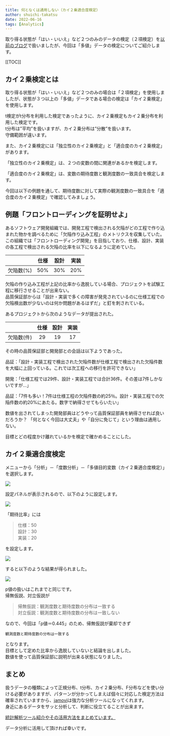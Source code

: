 ```yaml
---
title: 何となくは通用しない（カイ２乗適合度検定）
author: shuichi-takatsu
date: 2022-06-16
tags: [Analytics]
---
```


取り得る状態が「はい・いいえ」など２つのみのデータの検定（２項検定）を[以前のブログ](https://developer.mamezou-tech.com/blogs/2022/06/10/binomial-test/)で扱いましたが、今回は「多値」データの検定についてご紹介します。

[[TOC]]

## カイ２乗検定とは

取り得る状態が「はい・いいえ」など２つのみの場合は「２項検定」を使用しましたが、状態が３つ以上の「多値」データである場合の検定は「カイ２乗検定」を使用します。  

t検定がt分布を利用した検定であったように、カイ２乗検定もカイ２乗分布を利用した検定です。  
t分布は”平均”を扱いますが、カイ２乗分布は”分散”を扱います。  
守備範囲が違います。

また、カイ２乗検定には「独立性のカイ２乗検定」と「適合度のカイ２乗検定」があります。

「独立性のカイ２乗検定」は、２つの変数の間に関連があるかを検定します。

「適合度のカイ２乗検定」は、変数の期待度数と観測度数の一致具合を検定します。

今回は以下の例題を通して、期待度数に対して実際の観測度数の一致具合を「適合度のカイ２乗検定」で確認してみましょう。

## 例題「フロントローディングを証明せよ」

あるソフトウェア開発組織では、開発工程で検出される欠陥がどの工程で作り込まれた物かを調べるために「欠陥作り込み工程」のメトリクスを収集していた。  
この組織では「フロントローディング開発」を目指しており、仕様、設計、実装の各工程で検出される欠陥の比率を以下になるように定めていた。

| |仕様|設計|実装|
|:----:|:----:|:----:|:----:|
|欠陥数(%)|50%|30%|20%|

欠陥の作り込み工程が上記の比率から逸脱している場合、プロジェクトを試験工程に移行させることが出来ない。  
品質保証部からは「設計・実装で多くの障害が発見されているのに仕様工程での欠陥検出数が少ないのは何か問題があるはずだ」と釘を刺されている。

あるプロジェクトから次のようなデータが提出された。

| |仕様|設計|実装|
|:----:|:----:|:----:|:----:|
|欠陥数(件)|29|19|17|

その時の品質保証部と開発部との会話は以下ようであった。

品証：「設計・実装工程で検出された欠陥件数が仕様工程で検出された欠陥件数を大幅に上回っている。これでは次工程への移行を許可できない」

開発：「仕様工程では29件、設計・実装工程では合計36件。その差は7件しかないですが…」

品証：「7件も多い！7件は仕様工程の欠陥件数の約25％。設計・実装工程での欠陥件数の約20%にあたる。数字で納得させてもらいたい」

数値を出されてしまった開発部員はどうやって品質保証部員を納得させれば良いだろうか？
「何となく今回は大丈夫」や「自分に免じて」という理由は通用しない。

目標とどの程度かけ離れているかを検定で確かめることにした。

## カイ２乗適合度検定

メニューから「分析」－「度数分析」－「多値目的変数（カイ２乗適合度検定）」を選択します。

![](https://gyazo.com/203cbb2352915c3a9fd8da920a178654.png)

設定パネルが表示されるので、以下のように設定します。  

![](https://gyazo.com/4526adfae71362a75e59f4a6348402f7.png)

「期待比率」には  
> 仕様：50  
> 設計：30  
> 実装：20  

を設定します。

![](https://gyazo.com/b2a78031f668f4577f69bcee30201aed.png)

すると以下のような結果が得られました。

![](https://gyazo.com/0986feeb3b9c1cd12ad514bb7a4c2b78.png)

p値の扱いはこれまでと同じです。  
帰無仮説、対立仮説が
> 帰無仮説：観測度数と期待度数の分布は一致する  
> 対立仮説：観測度数と期待度数の分布は一致しない  

なので、今回は「p値＝0.445」のため、帰無仮説が棄却できず

`観測度数と期待度数の分布は一致する`

となります。  
目標として定めた比率から逸脱していないと結論を出しました。  
数値を使って品質保証部に説明が出来る状態になりました。

## まとめ

扱うデータの種類によって正規分布、t分布、カイ２乗分布、F分布などを使い分ける必要がありますが、パターンが分かってしまえば個々に対応した検定方法は確率されていますから、[jamovi](https://www.jamovi.org/)は強力な分析ツールになってくれます。  
身近にあるデータをサッと分析して、判断に役立てることが出来ます。

[統計解析ツール紹介やその活用方法をまとめています。](https://developer.mamezou-tech.com/analytics/)

データ分析に活用して頂ければ幸いです。
